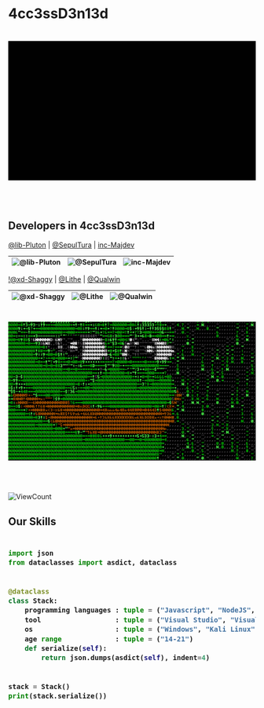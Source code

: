 # 4cc3ssD3n13d


#
<p align="center">
<img src="https://github.com/4cc3ssD3n13d/4cc3ssD3n13d/blob/main/images/hello.gif?raw=true" width=600 /></p>
<br/><br/>

## Developers in 4cc3ssD3n13d

[@lib-Pluton](https://github.com/lib-Pluton) | [@SepulTura](https://github.com/SepulTura35) | [inc-Majdev](https://github.com/inc-Majdev) 


![@lib-Pluton](https://avatars.githubusercontent.com/lib-Pluton?s=150&v=1) | ![@SepulTura](https://avatars.githubusercontent.com/SepulTura35?s=150&v=1) | ![inc-Majdev](https://avatars.githubusercontent.com/inc-Majdev?s=150&v=1) 
--- | --- | --- 

[!@xd-Shaggy](https://github.com/xd-Shaggy) | [@Lithe](https://github.com/lithellx) | [@Qualwin](https://github.com/Qualwin) 


![@xd-Shaggy](https://avatars.githubusercontent.com/xd-Shaggy?s=150&v=1) | ![@Lithe](https://avatars.githubusercontent.com/lithellx?s=150&v=1) | ![@Qualwin](https://avatars.githubusercontent.com/Qualwin?s=150&v=1)
--- | --- | --- 


#
<p align="center">
<img src="https://github.com/4cc3ssD3n13d/4cc3ssD3n13d/blob/main/images/pepe.gif?raw=true" width=600 /></p>
<br/><br/>


 <!--  ![visitors](https://visitor-badge.glitch.me/badge?page_id=CodingForOurFuture/CodingForOurFuture) -->
![ViewCount](https://views.whatilearened.today/views/github/4cc3ssD3n13d/views.svg)

## Our Skills
<h3>
    
```python
​
import json
from dataclasses import asdict, dataclass


@dataclass
class Stack:
    programming languages : tuple = ("Javascript", "NodeJS", "Qt", "Qmake", "C", "C++", "C#", "PHP", "HTML", "CSS")
    tool                  : tuple = ("Visual Studio", "Visual Studio Code", "XenForo", "Qt")
    os                    : tuple = ("Windows", "Kali Linux")
    age range             : tuple = ("14-21")
    def serialize(self):
        return json.dumps(asdict(self), indent=4)


stack = Stack()
print(stack.serialize())
​
```
</h3>
